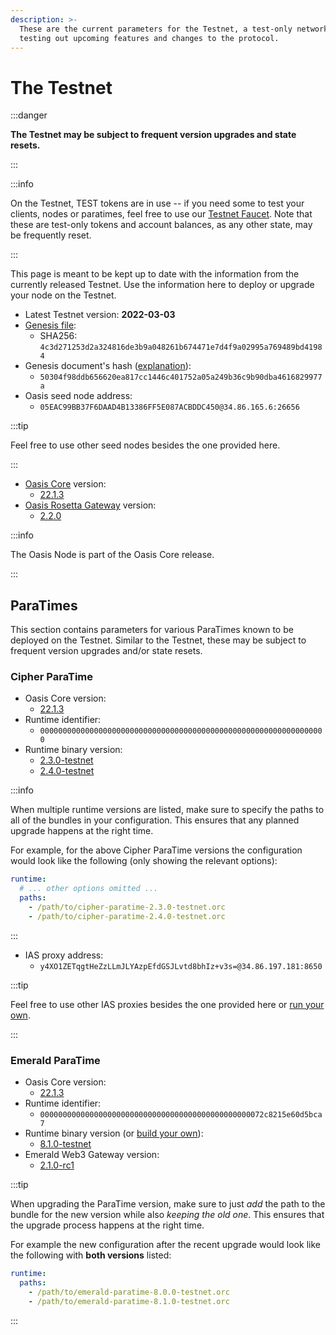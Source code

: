 ```yaml
---
description: >-
  These are the current parameters for the Testnet, a test-only network for
  testing out upcoming features and changes to the protocol.
---
```


# The Testnet

:::danger

**The Testnet may be subject to frequent version upgrades and state resets.**

:::

:::info

On the Testnet, TEST tokens are in use -- if you need some to test your clients, nodes or paratimes, feel free to use our [Testnet Faucet](https://faucet.testnet.oasis.dev). Note that these are test-only tokens and account balances, as any other state, may be frequently reset.

:::

This page is meant to be kept up to date with the information from the currently released Testnet. Use the information here to deploy or upgrade your node on the Testnet.

* Latest Testnet version: **2022-03-03**
* [Genesis file](https://github.com/oasisprotocol/testnet-artifacts/releases/download/2022-03-03/genesis.json):
  * SHA256: `4c3d271253d2a324816de3b9a048261b674471e7d4f9a02995a769489bd41984`
* Genesis document's hash ([explanation](../../oasis-network/genesis-doc.md#genesis-file-vs-genesis-document)):
  * `50304f98ddb656620ea817cc1446c401752a05a249b36c9b90dba4616829977a`
* Oasis seed node address:
  * `05EAC99BB37F6DAAD4B13386FF5E087ACBDDC450@34.86.165.6:26656`

:::tip

Feel free to use other seed nodes besides the one provided here.

:::

* [Oasis Core](https://github.com/oasisprotocol/oasis-core) version:
  * [22.1.3](https://github.com/oasisprotocol/oasis-core/releases/tag/v22.1.3)
* [Oasis Rosetta Gateway](https://github.com/oasisprotocol/oasis-rosetta-gateway) version:
  * [2.2.0](https://github.com/oasisprotocol/oasis-rosetta-gateway/releases/tag/v2.2.0)

:::info

The Oasis Node is part of the Oasis Core release.

:::

## ParaTimes

This section contains parameters for various ParaTimes known to be deployed on the Testnet. Similar to the Testnet, these may be subject to frequent version upgrades and/or state resets.

### Cipher ParaTime

* Oasis Core version:
  * [22.1.3](https://github.com/oasisprotocol/oasis-core/releases/tag/v22.1.3)
* Runtime identifier:
  * `0000000000000000000000000000000000000000000000000000000000000000`
* Runtime binary version:
  * [2.3.0-testnet](https://github.com/oasisprotocol/cipher-paratime/releases/tag/v2.3.0-testnet)
  * [2.4.0-testnet](https://github.com/oasisprotocol/cipher-paratime/releases/tag/v2.4.0-testnet)

:::info

When multiple runtime versions are listed, make sure to specify the paths to all
of the bundles in your configuration. This ensures that any planned upgrade
happens at the right time.

For example, for the above Cipher ParaTime versions the configuration would look
like the following (only showing the relevant options):

```yaml
runtime:
  # ... other options omitted ...
  paths:
    - /path/to/cipher-paratime-2.3.0-testnet.orc
    - /path/to/cipher-paratime-2.4.0-testnet.orc
```

:::

* IAS proxy address:
  * `y4XO1ZETqgtHeZzLLmJLYAzpEfdGSJLvtd8bhIz+v3s=@34.86.197.181:8650`

:::tip

Feel free to use other IAS proxies besides the one provided here or [run your own](../../run-a-node/set-up-your-node/run-an-ias-proxy.md).

:::

### Emerald ParaTime

* Oasis Core version:
  * [22.1.3](https://github.com/oasisprotocol/oasis-core/releases/tag/v22.1.3)
* Runtime identifier:
  * `00000000000000000000000000000000000000000000000072c8215e60d5bca7`
* Runtime binary version (or [build your own](https://github.com/oasisprotocol/emerald-paratime/tree/v8.1.0-testnet#building)):
  * [8.1.0-testnet](https://github.com/oasisprotocol/emerald-paratime/releases/tag/v8.1.0-testnet)
* Emerald Web3 Gateway version:
  * [2.1.0-rc1](https://github.com/oasisprotocol/emerald-web3-gateway/releases/tag/v2.1.0-rc1)

:::tip

When upgrading the ParaTime version, make sure to just _add_ the path to the
bundle for the new version while also _keeping the old one_. This ensures that
the upgrade process happens at the right time.

For example the new configuration after the recent upgrade would look like the
following with **both versions** listed:

```yaml
runtime:
  paths:
    - /path/to/emerald-paratime-8.0.0-testnet.orc
    - /path/to/emerald-paratime-8.1.0-testnet.orc
```

:::
